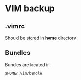 # VIM backup

## .vimrc

Should be stored in **home** directory

## Bundles

Bundles are located in:
```
$HOME/.vim/bundle
```

